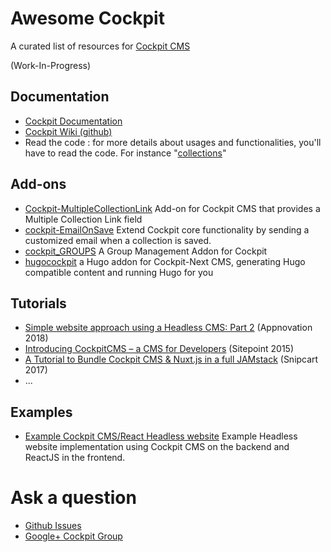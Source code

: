 # Awesome Cockpit
A curated list of resources for [Cockpit CMS](https://github.com/agentejo/cockpit)

(Work-In-Progress)

## Documentation

* [Cockpit Documentation](https://getcockpit.com/documentation)
* [Cockpit Wiki (github)](https://github.com/agentejo/cockpit/wiki)
* Read the code : for more details about usages and functionalities, you'll have to read the code. For instance "[collections](https://github.com/agentejo/cockpit/blob/next/modules/Collections/bootstrap.php)"


## Add-ons

* [Cockpit-MultipleCollectionLink](https://github.com/pauloamgomes/Cockpit-MultipleCollectionLink)
Add-on for Cockpit CMS that provides a Multiple Collection Link field
* [cockpit-EmailOnSave](https://github.com/pauloamgomes/cockpit-EmailOnSave)
Extend Cockpit core functionality by sending a customized email when a collection is saved.
* [cockpit_GROUPS](https://github.com/serjoscha87/cockpit_GROUPS) A Group Management Addon for Cockpit
* [hugocockpit](https://github.com/iakta/hugocockpit) a Hugo addon for Cockpit-Next CMS, generating Hugo compatible content and running Hugo for you


## Tutorials
* [Simple website approach using a Headless CMS: Part 2](https://www.appnovation.com/blog/simple-website-approach-using-headless-cms-part-2) (Appnovation 2018)
* [Introducing CockpitCMS – a CMS for Developers](https://www.sitepoint.com/introducing-cockpitcms-cms-developers/) (Sitepoint 2015) 
* [A Tutorial to Bundle Cockpit CMS & Nuxt.js in a full JAMstack](https://snipcart.com/blog/cockpit-cms-tutorial-nuxtjs) (Snipcart 2017) 
* ...

## Examples
* [Example Cockpit CMS/React Headless website](https://github.com/pauloamgomes/cockpit-react-example) Example Headless website implementation using Cockpit CMS on the backend and ReactJS in the frontend.


# Ask a question
* [Github Issues](https://github.com/agentejo/cockpit/issues)
* [Google+ Cockpit Group](https://plus.google.com/communities/114909939320646034687)
